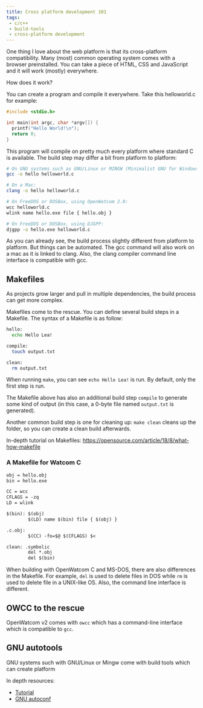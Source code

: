 ```yaml
---
title: Cross platform development 101
tags:
 - c/c++
 - build-tools
 - cross-platform development
---
```

One thing I love about the web platform is that its cross-platform compatibility. Many (most) common operating system comes with a browser preinstalled. You can take a piece of HTML, CSS and JavaScript and it will work (mostly) everywhere.

How does it work?

You can create a program and compile it everywhere. Take this helloworld.c for example:

```c
#include <stdio.h>

int main(int argc, char *argv[]) {
  printf("Hello World!\n");
  return 0;
}
```

This program will compile on pretty much every platform where standard C is available.
The build step may differ a bit from platform to platform:

```sh
# On GNU systems such as GNU/Linux or MINGW (Minimalist GNU for Windows):
gcc -o hello helloworld.c

# On a Mac:
clang -o hello helloworld.c

# On FreeDOS or DOSBox, using OpenWatcom 2.0:
wcc helloworld.c
wlink name hello.exe file { hello.obj }

# On FreeDOS or DOSBox, using DJGPP:
djgpp -o hello.exe helloworld.c
```

As you can already see, the build process slightly different from platform to platform. But things can be automated. The gcc command will also work on a mac as it is linked to clang. Also, the clang compiler command line interface is compatible with gcc.

## Makefiles

As projects grow larger and pull in multiple dependencies, the build process can get more complex.

Makefiles come to the rescue. You can define several build steps in a Makefile.
The syntax of a Makefile is as follow:

```sh
hello:
  echo Hello Lea!

compile:
  touch output.txt

clean:
  rm output.txt
```

When running `make`, you can see `echo Hello Lea!` is run.  By default, only the first step is run.

The Makefile above has also an additional build step `compile` to generate some kind of output (in this case, a 0-byte file named `output.txt` is generated).

Another common build step is one for cleaning up: `make clean` cleans up the folder, so you can create a clean build afterwards.

In-depth tutorial on Makefiles: <https://opensource.com/article/18/8/what-how-makefile>

### A Makefile for Watcom C

```txt
obj = hello.obj
bin = hello.exe

CC = wcc
CFLAGS = -zq
LD = wlink

$(bin): $(obj)
        $(LD) name $(bin) file { $(obj) }

.c.obj:
        $(CC) -fo=$@ $(CFLAGS) $<

clean: .symbolic
        del *.obj
        del $(bin)
```

When building with OpenWatcom C and MS-DOS, there are also differences in the Makefile. For example, `del` is used to delete files in DOS while `rm` is used to delete file in a UNIX-like OS. Also, the command line interface is different.

## OWCC to the rescue

OpenWatcom v2 comes with `owcc` which has a command-line interface which is compatible to `gcc`.

## GNU autotools

GNU systems such with GNU/Linux or Mingw come with build tools which can create platform

In depth resources:

- [Tutorial](https://opensource.com/article/19/7/introduction-gnu-autotools)
- [GNU autoconf](https://www.gnu.org/savannah-checkouts/gnu/autoconf/manual/autoconf-2.72/autoconf.html)
